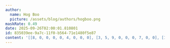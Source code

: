 ```yaml
---
author:
  name: Hog Boo
  picture: /assets/blog/authors/hogboo.png
maskRate: 0.49
date: 2025-09-26T02:00:01.810801
id: 835039ee-9a7c-11f0-b564-71e1480f5e87
content: '[[8, 0, 0, 0, 0, 4, 0, 0, 0], [3, 5, 9, 0, 0, 0, 7, 0, 0], [1, 0, 0, 0, 9, 5, 0, 8, 0], [0, 6, 1, 9, 0, 7, 0, 0, 8], [0, 0, 0, 2, 3, 8, 0, 1, 4], [4, 0, 3, 0, 1, 6, 2, 9, 7], [0, 1, 0, 0, 5, 3, 4, 2, 9], [0, 0, 5, 4, 8, 0, 0, 7, 0], [9, 3, 4, 1, 0, 0, 0, 0, 5]]'
---
```

